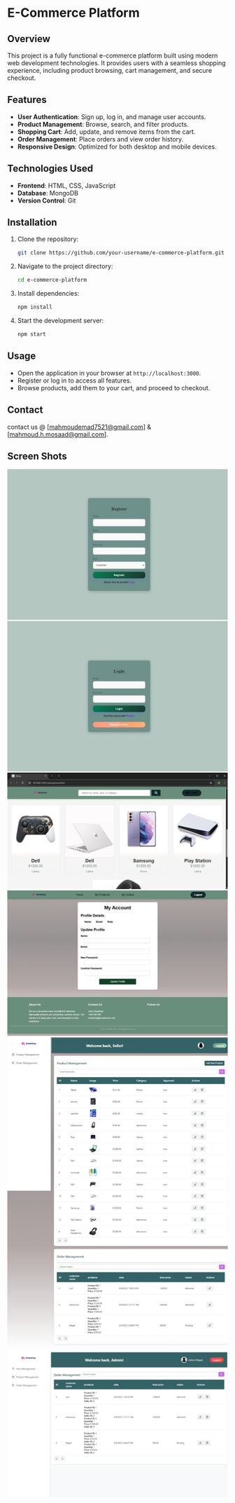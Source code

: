 # E-Commerce Platform

## Overview

This project is a fully functional e-commerce platform built using modern web development technologies. It provides users with a seamless shopping experience, including product browsing, cart management, and secure checkout.

## Features

- **User Authentication**: Sign up, log in, and manage user accounts.
- **Product Management**: Browse, search, and filter products.
- **Shopping Cart**: Add, update, and remove items from the cart.
- **Order Management**: Place orders and view order history.
- **Responsive Design**: Optimized for both desktop and mobile devices.

## Technologies Used

- **Frontend**: HTML, CSS, JavaScript
- **Database**: MongoDB
- **Version Control**: Git

## Installation

1. Clone the repository:
   ```bash
   git clone https://github.com/your-username/e-commerce-platform.git
   ```
2. Navigate to the project directory:
   ```bash
   cd e-commerce-platform
   ```
3. Install dependencies:
   ```bash
   npm install
   ```
4. Start the development server:
   ```bash
   npm start
   ```

## Usage

- Open the application in your browser at `http://localhost:3000`.
- Register or log in to access all features.
- Browse products, add them to your cart, and proceed to checkout.

## Contact

contact us @ [mahmoudemad7521@gmail.com] & [mahmoud.h.mosaad@gmail.com].

## Screen Shots

![myphoto](./screenshoots/Screenshot_10-5-2025_205531_127.0.0.1.jpeg)
![myphoto](./screenshoots/Screenshot_10-5-2025_205518_127.0.0.1.jpeg)
![myphoto](./screenshoots/header.jpg)
![myphoto](./screenshoots/account.jpeg)
![myphoto](./screenshoots/seller.jpeg)
![myphoto](./screenshoots/Screenshot_10-5-2025_205451_127.0.0.1.jpeg)
